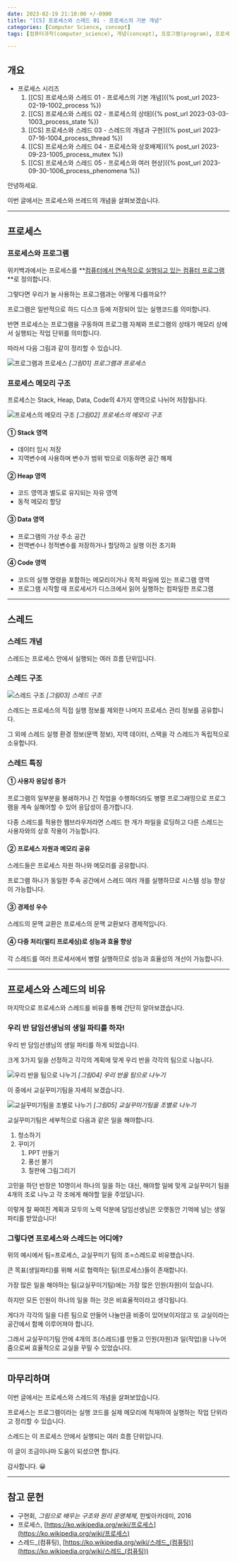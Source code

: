 ```yaml
---
date: 2023-02-19 21:10:00 +/-0900
title: "[CS] 프로세스와 스레드 01 - 프로세스의 기본 개념"
categories: [Computer Science, concept]
tags: [컴퓨터과학(computer_science), 개념(concept), 프로그램(program), 프로세스(process), 스레드(thread), 메모리(memory), 프로세스제어블록(pcb), 문맥교환(context_switch)]

---
```

## 개요

- 프로세스 시리즈
  1. [[CS] 프로세스와 스레드 01 - 프로세스의 기본 개념]({% post_url 2023-02-19-1002_process %})
  2. [[CS] 프로세스와 스레드 02 - 프로세스의 상태]({% post_url 2023-03-03-1003_process_state %})
  3. [[CS] 프로세스와 스레드 03 - 스레드의 개념과 구현]({% post_url 2023-07-16-1004_process_thread %})
  4. [[CS] 프로세스와 스레드 04 - 프로세스와 상호배제]({% post_url 2023-09-23-1005_process_mutex %})
  5. [[CS] 프로세스와 스레드 05 - 프로세스와 여러 현상]({% post_url 2023-09-30-1006_process_phenomena %})

안녕하세요.

이번 글에서는 프로세스와 쓰레드의 개념을 살펴보겠습니다.

---
## 프로세스

### 프로세스와 프로그램

위키백과에서는 프로세스를 **<u>컴퓨터에서 연속적으로 실행되고 있는 컴퓨터 프로그램</u>**로 정의합니다.

그렇다면 우리가 늘 사용하는 프로그램과는 어떻게 다를까요??

프로그램은 일반적으로 하드 디스크 등에 저장되어 있는 실행코드를 의미합니다.

반면 프로세스는 프로그램을 구동하여 프로그램 자체와 프로그램의 상태가 메모리 상에서 실행되는 작업 단위를 의미합니다.

따라서 다음 그림과 같이 정리할 수 있습니다.

![프로그램과 프로세스](/assets/img/computer_science/1002/1002_01_program_process.png)
_[그림01] 프로그램과 프로세스_

### 프로세스 메모리 구조

프로세스는 Stack, Heap, Data, Code의 4가지 영역으로 나뉘어 저장됩니다.

![프로세스의 메모리 구조](/assets/img/computer_science/1002/1002_02_process_memory.png)
_[그림02] 프로세스의 메모리 구조_

#### ① Stack 영역
- 데이터 임시 저장
- 지역변수에 사용하며 변수가 범위 밖으로 이동하면 공간 해제

#### ② Heap 영역
- 코드 영역과 별도로 유지되는 자유 영역
- 동적 메모리 할당

#### ③ Data 영역
- 프로그램의 가상 주소 공간
- 전역변수나 정적변수를 저장하거나 할당하고 실행 이전 초기화

#### ④ Code 영역
- 코드의 실행 명령을 포함하는 메모리이거나 목적 파일에 있는 프로그램 영역
- 프로그램 시작할 때 프로세서가 디스크에서 읽어 실행하는 컴파일한 프로그램

---
## 스레드

### 스레드 개념

스레드는 프로세스 안에서 실행되는 여러 흐름 단위입니다.

### 스레드 구조

![스레드 구조](/assets/img/computer_science/1002/1002_03_thread_structure.png)
_[그림03] 스레드 구조_

스레드는 프로세스의 직접 실행 정보를 제외한 나머지 프로세스 관리 정보를 공유합니다.

그 외에 스레드 실행 환경 정보(문맥 정보), 지역 데이터, 스택을 각 스레드가 독립적으로 소유합니다.

### 스레드 특징

#### ① 사용자 응답성 증가

프로그램의 일부분을 봉쇄하거나 긴 작업을 수행하더라도 병렬 프로그래밍으로 프로그램을 계속 실해어할 수 있어 응답성이 증가합니다.

다중 스레드를 적용한 웹브라우저라면 스레드 한 개가 파일을 로딩하고 다른 스레드는 사용자와의 상호 작용이 가능합니다.

#### ② 프로세스 자원과 메모리 공유

스레드들은 프로세스 자원 하나와 메모리를 공유합니다.

프로그램 하나가 동일한 주속 공간에서 스레드 여러 개를 실행하므로 시스템 성능 향상이 가능합니다.

#### ③ 경제성 우수

스레드의 문맥 교환은 프로세스의 문맥 교환보다 경제적입니다.

#### ④ 다중 처리(멀티 프로세싱)로 성능과 효율 향상

각 스레드를 여러 프로세서에서 병렬 실행하므로 성능과 효율성의 개선이 가능합니다.

---
## 프로세스와 스레드의 비유

마지막으로 프로세스와 스레드를 비유를 통해 간단히 알아보겠습니다.

### 우리 반 담임선생님의 생일 파티를 하자!

우리 반 담임선생님의 생일 파티를 하게 되었습니다.

크게 3가지 일을 선정하고 각각의 계획에 맞게 우리 반을 각각의 팀으로 나눕니다.

![우리 반을 팀으로 나누기](/assets/img/computer_science/1002/1002_04_process_thread_example.png)
_[그림04] 우리 반을 팀으로 나누기_

이 중에서 교실꾸미기팀을 자세히 보겠습니다.

![교실꾸미기팀을 조별로 나누기](/assets/img/computer_science/1002/1002_05_process_thread_example_02.png)
_[그림05] 교실꾸미기팀을 조별로 나누기_

교실꾸미기팀은 세부적으로 다음과 같은 일을 해야합니다.

1. 청소하기
2. 꾸미기
    1. PPT 만들기
    2. 풍선 불기
    3. 칠판에 그림그리기

고민을 하던 반장은 10명이서 하나의 일을 하는 대신, 해야할 일에 맞게 교실꾸미기 팀을 4개의 조로 나누고 각 조에게 해야할 일을 주었답니다.

이렇게 잘 짜여진 계획과 모두의 노력 덕분에 담임선생님은 오랫동안 기억에 남는 생일파티를 받았습니다!

### 그렇다면 프로세스와 스레드는 어디에?

위의 예시에서 팀=프로세스, 교실꾸미기 팀의 조=스레드로 비유했습니다.

큰 목표(생일파티)를 위해 서로 협력하는 팀(프로세스)들이 존재합니다.

가장 많은 일을 해야하는 팀(교실꾸미기팀)에는 가장 많은 인원(자원)이 있습니다.

하지만 모든 인원이 하나의 일을 하는 것은 비효율적이라고 생각됩니다.

게다가 각각의 일을 다른 팀으로 만들어 나눌만큼 비중이 있어보이지않고 또 교실이라는 공간에서 함꼐 이루어져야 합니다.

그래서 교실꾸미기팀 안에 4개의 조(스레드)를 만들고 인원(자원)과 일(작업)을 나누어줌으로써 효율적으로 교실을 꾸밀 수 있었습니다.

---
## 마무리하며

이번 글에서는 프로세스와 스레드의 개념을 살펴보았습니다.

프로세스는 프로그램이라는 실행 코드를 실제 메모리에 적재하여 실행하는 작업 단위라고 정리할 수 있습니다.

스레드는 이 프로세스 안에서 실행되는 여러 흐름 단위입니다.

이 글이 조금이나마 도움이 되셨으면 합니다.

감사합니다. 😀

---
## 참고 문헌

- 구현회, *그림으로 배우는 구조와 원리 운영체제*, 한빛아카데미, 2016
- 프로세스, [https://ko.wikipedia.org/wiki/프로세스](https://ko.wikipedia.org/wiki/프로세스)
- 스레드_(컴퓨팅), [https://ko.wikipedia.org/wiki/스레드_(컴퓨팅)](https://ko.wikipedia.org/wiki/스레드_(컴퓨팅))
